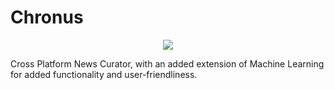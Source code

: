 # Chronus
<p align="center"><img src="https://image.ibb.co/kh2Qz6/iconbeta.png"/></p>



Cross Platform News Curator, with an added extension of Machine Learning for added functionality and user-friendliness.
